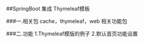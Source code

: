 ##SpringBoot 集成 Thymeleaf模板

###一.相关包
   cache，thymeleaf，web 相关功能包

###二.功能
   1.Thymeleaf模版的例子
   2.默认首页功能设置